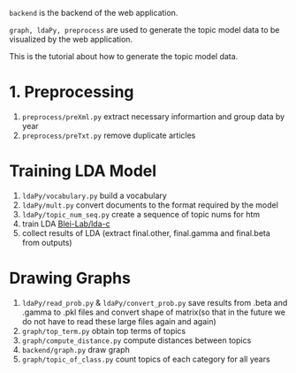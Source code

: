 `backend` is the backend of the web application.

`graph, ldaPy, preprocess` are used to generate the topic model data to be visualized by the web application.

This is the tutorial about how to generate the topic model data.

# 1. Preprocessing

1. `preprocess/preXml.py` extract necessary informartion and group data by year
2. `preprocess/preTxt.py` remove duplicate articles

# Training LDA Model

1. `ldaPy/vocabulary.py` build a vocabulary
2. `ldaPy/mult.py` convert documents to the format required by the model
3. `ldaPy/topic_num_seq.py` create a sequence of topic nums for htm
4. train LDA [Blei-Lab/lda-c](https://github.com/Blei-Lab/lda-c)
5. collect results of LDA (extract final.other, final.gamma and final.beta from outputs)

# Drawing Graphs

1. `ldaPy/read_prob.py` & `ldaPy/convert_prob.py` save results from .beta and .gamma to .pkl files and convert shape of matrix(so that in the future we do not have to read these large files again and again)
2. `graph/top_term.py` obtain top terms of topics
3. `graph/compute_distance.py` compute distances between topics
4. `backend/graph.py` draw graph
5.  `graph/topic_of_class.py` count topics of each category for all years










